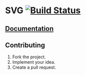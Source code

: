 # SVG [![Build Status][travis-img]][travis-url]

## [Documentation][docs]

## Contributing

1. Fork the project.
2. Implement your idea.
3. Create a pull request.

[travis-img]: https://travis-ci.org/bodoni/svg.svg?branch=master
[travis-url]: https://travis-ci.org/bodoni/svg
[docs]: https://bodoni.github.io/svg
